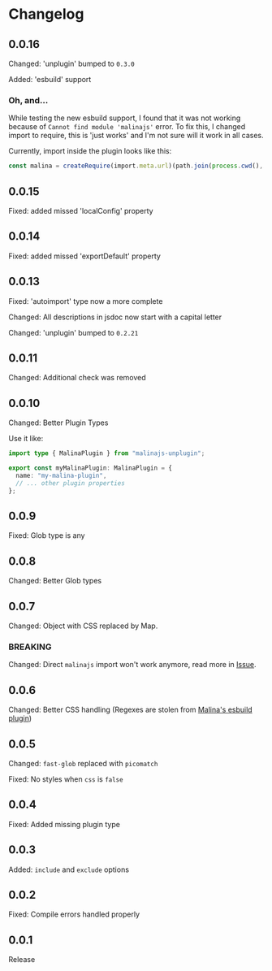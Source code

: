 # Changelog

## 0.0.16

Changed: 'unplugin' bumped to `0.3.0`

Added: 'esbuild' support

### Oh, and... 

While testing the new esbuild support, I found that it was not working because of `Cannot find module 'malinajs'` error.
To fix this, I changed import to require, this is 'just works' and I'm not sure will it work in all cases.

Currently, import inside the plugin looks like this:
```ts
const malina = createRequire(import.meta.url)(path.join(process.cwd(), "node_modules", "malinajs"));
```

## 0.0.15

Fixed: added missed 'localConfig' property

## 0.0.14

Fixed: added missed 'exportDefault' property

## 0.0.13

Fixed: 'autoimport' type now a more complete

Changed: All descriptions in jsdoc now start with a capital letter

Changed: 'unplugin' bumped to `0.2.21`

## 0.0.11

Changed: Additional check was removed

## 0.0.10

Changed: Better Plugin Types

Use it like:

```ts
import type { MalinaPlugin } from "malinajs-unplugin";

export const myMalinaPlugin: MalinaPlugin = {
  name: "my-malina-plugin",
  // ... other plugin properties
};
```

## 0.0.9

Fixed: Glob type is any

## 0.0.8

Changed: Better Glob types

## 0.0.7

Changed: Object with CSS replaced by Map.

### BREAKING

Changed: Direct `malinajs` import won't work anymore, read more in [Issue](https://github.com/Artemis69/malinajs-unplugin/issues/1).

## 0.0.6

Changed: Better CSS handling (Regexes are stolen from [Malina's esbuild plugin](https://github.com/malinajs/malinajs/blob/master/malina-esbuild.js))

## 0.0.5

Changed: `fast-glob` replaced with `picomatch`

Fixed: No styles when `css` is `false`

## 0.0.4

Fixed: Added missing plugin type

## 0.0.3

Added: `include` and `exclude` options

## 0.0.2

Fixed: Compile errors handled properly

## 0.0.1

Release
